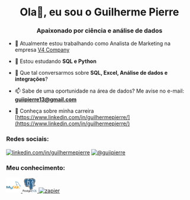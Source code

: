 <h1 align="center">Ola👋, eu sou o Guilherme Pierre</h1>
<h3 align="center">Apaixonado por ciência e análise de dados</h3>

- 💼 Atualmente estou trabalhando como Analista de Marketing na empresa [V4 Company](https://v4company.com/)

- 🌱 Estou estudando **SQL e Python**

- 💬 Que tal conversarmos sobre **SQL, Excel, Análise de dados e integrações**?

- 📫 Sabe de uma oportunidade na área de dados? Me avise no e-mail: **guiipierre13@gmail.com**

- 📄 Conheça sobre minha carreira [https://www.linkedin.com/in/guilhermepierre/](https://www.linkedin.com/in/guilhermepierre/)


<h3 align="left">Redes sociais:</h3>
<p align="left">
<a href="https://linkedin.com/in/linkedin.com/in/guilhermepierre" target="blank"><img align="center" src="https://raw.githubusercontent.com/rahuldkjain/github-profile-readme-generator/master/src/images/icons/Social/linked-in-alt.svg" alt="linkedin.com/in/guilhermepierre" height="30" width="40" /></a>
<a href="https://instagram.com/guiipierre" target="blank"><img align="center" src="https://raw.githubusercontent.com/rahuldkjain/github-profile-readme-generator/master/src/images/icons/Social/instagram.svg" alt="@guiipierre" height="30" width="40" /></a>
</p>

<h3 align="left">Meu conhecimento:</h3>
<p align="left"> <a href="https://www.mysql.com/" target="_blank" rel="noreferrer"> <img src="https://raw.githubusercontent.com/devicons/devicon/master/icons/mysql/mysql-original-wordmark.svg" alt="mysql" width="40" height="40"/> </a> <a href="https://www.postgresql.org" target="_blank" rel="noreferrer"> <img src="https://raw.githubusercontent.com/devicons/devicon/master/icons/postgresql/postgresql-original-wordmark.svg" alt="postgresql" width="40" height="40"/> </a> <a href="https://zapier.com" target="_blank" rel="noreferrer"> <img src="https://www.vectorlogo.zone/logos/zapier/zapier-icon.svg" alt="zapier" width="40" height="40"/> </a> </p>


<!---
# guilherme
